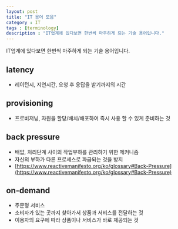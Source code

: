 ```yaml
---
layout: post
title: "IT 용어 모음"
category : IT
tags : [terminology]
description : "IT업계에 있다보면 한번씩 마주하게 되는 기술 용어입니다."
---
```

IT업계에 있다보면 한번씩 마주하게 되는 기술 용어입니다.

latency
----
- 레이턴시, 지연시간, 요청 후 응답을 받기까지의 시간

provisioning
----
- 프로비저닝, 자원을 할당/배치/배포하여 즉시 사용 할 수 있게 준비하는 것

back pressure
----
- 배압, 처리단계 사이의 작업부하를 관리하기 위한 메커니즘
- 자신의 부하가 다른 프로세스로 파급되는 것을 방지
- [https://www.reactivemanifesto.org/ko/glossary#Back-Pressure](https://www.reactivemanifesto.org/ko/glossary#Back-Pressure)

on-demand
----
- 주문형 서비스
- 소비자가 있는 곳까지 찾아가서 상품과 서비스를 전달하는 것
- 이용자의 요구에 따라 상품이나 서비스가 바로 제공되는 것


